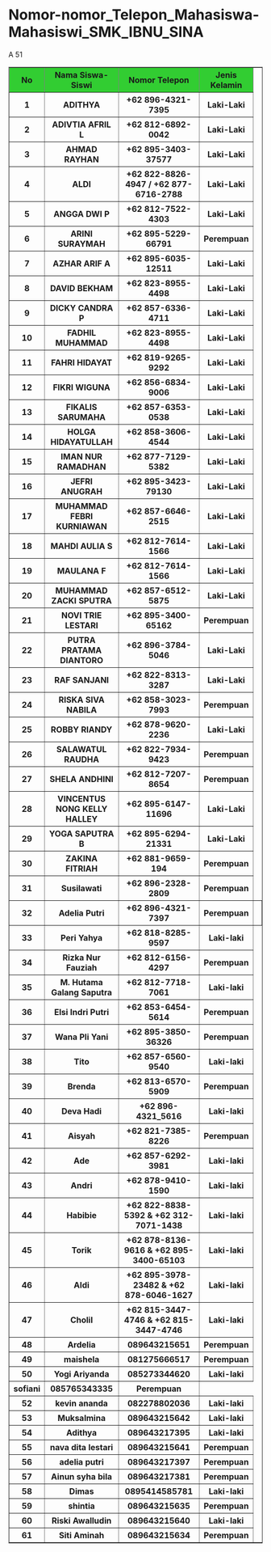 # Nomor-nomor_Telepon_Mahasiswa-Mahasiswi_SMK_IBNU_SINA

<!DOCTYPE html>
<html>
<head>
    
<title>ABSENSI</title>
</head>
<body>
<table border="1">
        <tr style="background-color: limegreen;"
<tr>
  <th>No</th>
  <th>Nama Siswa-Siswi</th>
  <th>Nomor Telepon</th>
  <th>Jenis Kelamin</th>
<tr>
  <th>1</th>
  <th>ADITHYA</th>
  <th>+62 896-4321-7395</th>
  <th>Laki-Laki</th>
</tr>
   <tr>
      <th>2</th>
      <th>ADIVTIA AFRIL L</th>
      <th>+62 812-6892-0042</th>
      <th>Laki-Laki</th>
</tr>
   <tr>
      <th>3</th>
      <th>AHMAD RAYHAN</th>
      <th>+62 895-3403-37577</th>
      <th>Laki-Laki</th>
</tr>
   <tr>
      <th>4</th>A
      <th>ALDI</th>
      <th>+62 822-8826-4947 / +62 877-6716-2788</th>
      <th>Laki-Laki</th>
</tr>
   <tr>
      <th>5</th>
      <th>ANGGA DWI P</th>
      <th>+62 812-7522-4303</th>
      <th>Laki-Laki</th>
</tr>
   <tr>
      <th>6</th>
      <th>ARINI SURAYMAH</th>
      <th>+62 895-5229-66791</th>
      <th>Perempuan</th>
</tr>
   <tr>
      <th>7</th>
      <th>AZHAR ARIF A</th>
      <th>+62 895-6035-12511</th>
      <th>Laki-Laki</th>
</tr>
   <tr>
      <th>8</th>
      <th>DAVID BEKHAM</th>
       <th>+62 823-8955-4498</th>
       <th>Laki-Laki</th>
</tr>
   <tr>
      <th>9</th>
      <th>DICKY CANDRA P</th>
      <th>+62 857-6336-4711</th>
      <th>Laki-Laki</th>
</tr>
   <tr>
      <th>10</th>
      <th>FADHIL MUHAMMAD</th>
      <th>+62 823-8955-4498</th>
      <th>Laki-Laki</th>
</tr>
   <tr>
      <th>11</th>
      <th>FAHRI HIDAYAT</th>
      <th>+62 819-9265-9292</th>
      <th>Laki-Laki</th>
</tr>
   <tr>
      <th>12</th>
      <th>FIKRI WIGUNA</th>
      <th>+62 856-6834-9006</th>
      <th>Laki-Laki</th>
</tr>
   <tr>
      <th>13</th>
      <th>FIKALIS SARUMAHA</th>
      <th>+62 857-6353-0538</th>
      <th>Laki-Laki</th>
</tr>
   <tr>
      <th>14</th>
      <th>HOLGA HIDAYATULLAH</th>
      <th>+62 858-3606-4544</th>
      <th>Laki-Laki</th>
</tr>
   <tr>
      <th>15</th>
      <th>IMAN NUR RAMADHAN</th>
      <th>+62 877-7129-5382</th>
      <th>Laki-Laki</th>
</tr>
   <tr>
      <th>16</th>
      <th>JEFRI ANUGRAH</th>
      <th>+62 895-3423-79130</th>
      <th>Laki-Laki</th>
</tr>
   <tr>
      <th>17</th>
      <th>MUHAMMAD FEBRI KURNIAWAN</th>
      <th>+62 857-6646-2515</th>
      <th>Laki-Laki</th>
</tr>
   <tr>
      <th>18</th>
      <th>MAHDI AULIA S</th>
      <th>+62 812-7614-1566</th>
      <th>Laki-Laki</th>
</tr>
   <tr>
      <th>19</th>
      <th>MAULANA F</th>
      <th>+62 812-7614-1566</th>
      <th>Laki-Laki</th>
</tr>
   <tr>
      <th>20</th>
      <th>MUHAMMAD ZACKI SPUTRA</th>
      <th>+62 857-6512-5875</th>
      <th>Laki-Laki</th>
 </tr>
    <tr>
    <th>21</th>
    <th>NOVI TRIE LESTARI</th>
    <th>+62 895-3400-65162</th>
    <th>Perempuan</th>
</tr>
   <tr>
    <th>22</th>
    <th>PUTRA PRATAMA DIANTORO</th>
    <th>+62 896-3784-5046</th>
    <th>Laki-Laki</th>

</tr>
   <tr>
    <th>23</th>
    <th>RAF SANJANI</th>
    <th>+62 822-8313-3287</th>
    <th>Laki-Laki</th>

</tr>
   <tr>
    <th>24</th>
    <th>RISKA SIVA NABILA</th>
    <th>+62 858-3023-7993</th>
    <th>Perempuan</th>
</tr>
   <tr>
    <th>25</th>
    <th>ROBBY RIANDY</th>
    <th>+62 878-9620-2236</th>
    <th>Laki-Laki</th>

</tr>
   <tr>
    <th>26</th>
    <th>SALAWATUL RAUDHA</th>
    <th>+62 822-7934-9423</th>
    <th>Perempuan</th>
</tr>
   <tr>
    <th>27</th>
    <th>SHELA ANDHINI</th>
    <th>+62 812-7207-8654</th>
    <th>Perempuan</th>
</tr>
   <tr>
    <th>28</th>
    <th>VINCENTUS NONG KELLY HALLEY</h>
    <th>+62 895-6147-11696</th>
    <th>Laki-Laki</th>
</tr>
   <tr>
    <th>29</th>
    <th>YOGA SAPUTRA B</th>
    <th>+62 895-6294-21331</th>
    <th>Laki-Laki</th>
</tr>
   <tr>
    <th>30</th>
    <th>ZAKINA FITRIAH</th>
    <th>+62 881-9659-194</th>
    <th>Perempuan</th>
 </tr>
 <tr>
<th>31</th>
<th>Susilawati</th>
<th>+62 896-2328-2809</th>
<th>Perempuan</th>
 </tr>
<tr>
    <th>32</th>
    <th>Adelia Putri</th>
    <th>+62 896-4321-7397</th>
    <th>Perempuan<th>
    </tr>
    <tr>
<th>33</th>
<th>Peri Yahya</th>
<th>+62 818-8285-9597</th>
<th>Laki-laki</th>
</tr>
<tr>
 <th>34</th>
 <th>Rizka Nur Fauziah</th>
 <th>+62 812-6156-4297</th>
 <th>Perempuan</th>
</tr>
<tr>
 <th>35</th>
 <th>M. Hutama Galang Saputra</th>
 <th>+62 812-7718-7061</th>
 <th>Laki-laki</th>
</tr>
<tr>
 <th>36</th>
 <th>Elsi Indri Putri</th>
 <th>+62 853-6454-5614</th>
 <th>Perempuan</th>
</tr>
<tr>
 <th>37</th>
 <th>Wana Pli Yani</th>
 <th>+62 895-3850-36326</th>
 <th>Perempuan</th>
</tr>
<tr>
    <th>38</th>
    <th>Tito</th>
    <th>+62 857-6560-9540</th>
    <th>Laki-laki</th>
</tr>
<tr>
    <th>39</th>
    <th>Brenda</th>
    <th>+62 813-6570-5909</th>
    <th>Perempuan</th>
</tr>
<tr>
    <th>40</th>
    <th>Deva Hadi</th>
    <th>+62 896-4321_5616</th>
    <th>Laki-laki</th>
</tr>
<tr>
    <th>41</th>
    <th>Aisyah</th>
    <th>+62 821-7385-8226</th>
    <th>Perempuan</th>
</tr>
<tr>
    <th>42</th>
    <th>Ade</th>
    <th>+62 857-6292-3981</th>
    <th>Laki-laki</th>
</tr>
<tr>
    <th>43</th>
    <th>Andri</th>
    <th>+62 878-9410-1590</th>
    <th>Laki-laki</th>
</tr>
<tr>
    <th>44</th>
    <th>Habibie</th>
    <th>+62 822-8838-5392 & +62 312-7071-1438</th>
    <th>Laki-laki</th>
</tr>
<tr>
    <th>45</th>
    <th>Torik</th>
    <th>+62 878-8136-9616 & +62 895-3400-65103</th>
    <th>Laki-laki</th>
</tr>
<tr>
    <th>46</th>
    <th>Aldi</th>
    <th>+62 895-3978-23482 & +62 878-6046-1627</th>
    <th>Laki-laki</th>
</tr>
<tr>
    <th>47</th>
    <th>Cholil</th>
    <th>+62 815-3447-4746 & +62 815-3447-4746</th>
    <th>Laki-laki</th>
</tr>
<tr>
   <th>48</th>
   <th>Ardelia</th>
   <th>089643215651</th>
    <th>Perempuan</th>
</tr>
<tr>
    <th>49</th>
    <th>maishela</th>
    <th>081275666517</th>
    <th>Perempuan</th>
</tr>
<tr>
    <th>50</th>
    <th>Yogi Ariyanda</th>
    <th>085273344620</th>
    <th>Laki-laki</th>
</tr>
<tr>
    <rh>51</rh>
    <th>sofiani</th>
    <th>085765343335</th>
    <th>Perempuan</th>
</tr>
<tr>
    <th>52</th>
    <th>kevin ananda</th>
    <th>082278802036</th>
    <th>Laki-laki</th>
</tr>         
<tr>
    <th>53</th>
    <th>Muksalmina</th>
    <th>089643215642</th>
    <th>Laki-laki</th>
</tr>
<tr>
    <th>54</th>
    <th>Adithya</th>
    <th>089643217395</th>
    <th>Laki-laki</th>
</tr>
<tr>
    <th>55</th>
    <th>nava dita lestari</th>
    <th>089643215641</th>
    <th>Perempuan</th>
</tr> 
<tr>
    <th>56</th>
    <th>adelia putri</th>
    <th>089643217397</th>
    <th>Perempuan</th>
</tr>
<tr>
    <th>57</th>
    <th>Ainun syha bila</th>
    <th>089643217381</th>
    <th>Perempuan</th>
</tr>
<tr>
    <th>58</th>
    <th>Dimas</th>
    <th>0895414585781</th>
    <th>Laki-laki</th>
</tr>
<tr>
    <th>59</th>
    <th>shintia</th>
    <th>089643215635</th>
    <th>Perempuan</th>
</tr>
<tr>
    <th>60</th>
    <th>Riski Awalludin</th>
    <th>089643215640</th>
    <th>Laki-laki</th>
</tr>
<tr>
    <th>61</th>
    <th>Siti Aminah</th>
    <th>089643215634</th>
    <th>Perempuan</th>
</tr>
 </html>
